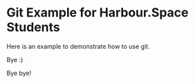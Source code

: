# Git Example for Harbour.Space Students

Here is an example to demonstrate how to use git.

Bye :)

Bye bye!
